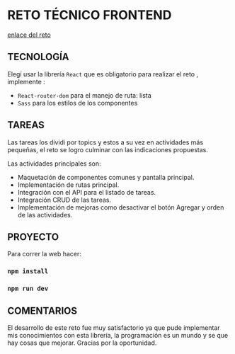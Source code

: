 # RETO TÉCNICO FRONTEND

[enlace del reto](https://infocasas-todo.netlify.app)

## TECNOLOGÍA

Elegí usar la librería `React` que es obligatorio para realizar el reto , implemente :

- `React-router-dom` para el manejo de ruta: lista
- `Sass` para los estilos de los componentes

## TAREAS

Las tareas los dividi por topics y estos a su vez en actividades más pequeñas, el reto se logro culminar con las indicaciones propuestas.

Las actividades principales son:

- Maquetación de componentes comunes y pantalla principal.
- Implementación de rutas principal.
- Integración con el API para el listado de tareas.
- Integración CRUD de las tareas.
- Implementación de mejoras como desactivar el botón Agregar y orden de las actividades.

## PROYECTO

Para correr la web hacer:

### `npm install`

### `npm run dev`

## COMENTARIOS

El desarrollo de este reto fue muy satisfactorio ya que pude implementar mis conocimientos con esta librería, la programación es un mundo y se que hay cosas que mejorar.
Gracias por la oportunidad.
